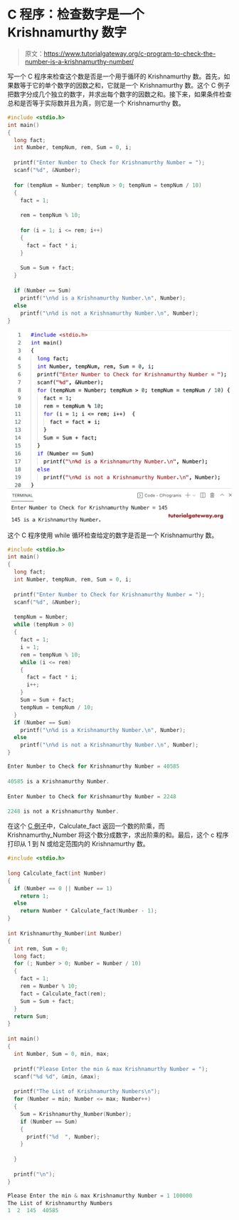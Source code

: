 # C 程序：检查数字是一个 Krishnamurthy 数字

> 原文：<https://www.tutorialgateway.org/c-program-to-check-the-number-is-a-krishnamurthy-number/>

写一个 C 程序来检查这个数是否是一个用于循环的 Krishnamurthy 数。首先，如果数等于它的单个数字的因数之和，它就是一个 Krishnamurthy 数。这个 C 例子把数字分成几个独立的数字，并求出每个数字的因数之和。接下来，如果条件检查总和是否等于实际数并且为真，则它是一个 Krishnamurthy 数。

```c
#include <stdio.h>
int main()
{
  long fact;
  int Number, tempNum, rem, Sum = 0, i;

  printf("Enter Number to Check for Krishnamurthy Number = ");
  scanf("%d", &Number);

  for (tempNum = Number; tempNum > 0; tempNum = tempNum / 10)
  {
    fact = 1;

    rem = tempNum % 10;

    for (i = 1; i <= rem; i++)
    {
      fact = fact * i;
    }

    Sum = Sum + fact;
  }

  if (Number == Sum)
    printf("\n%d is a Krishnamurthy Number.\n", Number);
  else
    printf("\n%d is not a Krishnamurthy Number.\n", Number);
}

```

![C program to Check the Number is a Krishnamurthy Number](img/cc24eea9e1e0d546069a5ab67e1241a5.png)

这个 C 程序使用 while 循环检查给定的数字是否是一个 Krishnamurthy 数。

```c
#include <stdio.h>
int main()
{
  long fact;
  int Number, tempNum, rem, Sum = 0, i;

  printf("Enter Number to Check for Krishnamurthy Number = ");
  scanf("%d", &Number);

  tempNum = Number;
  while (tempNum > 0)
  {
    fact = 1;
    i = 1;
    rem = tempNum % 10;
    while (i <= rem)
    {
      fact = fact * i;
      i++;
    }
    Sum = Sum + fact;
    tempNum = tempNum / 10;
  }
  if (Number == Sum)
    printf("\n%d is a Krishnamurthy Number.\n", Number);
  else
    printf("\n%d is not a Krishnamurthy Number.\n", Number);
}

```

```c
Enter Number to Check for Krishnamurthy Number = 40585

40585 is a Krishnamurthy Number.

Enter Number to Check for Krishnamurthy Number = 2248

2248 is not a Krishnamurthy Number.
```

在这个 [C 例子](https://www.tutorialgateway.org/c-programming-examples/)中，Calculate_fact 返回一个数的阶乘，而 Krishnamurthy_Number 将这个数分成数字，求出阶乘的和。最后，这个 c 程序打印从 1 到 N 或给定范围内的 Krishnamurthy 数。

```c
#include <stdio.h>

long Calculate_fact(int Number)
{
  if (Number == 0 || Number == 1)
    return 1;
  else
    return Number * Calculate_fact(Number - 1);
}

int Krishnamurthy_Number(int Number)
{
  int rem, Sum = 0;
  long fact;
  for (; Number > 0; Number = Number / 10)
  {
    fact = 1;
    rem = Number % 10;
    fact = Calculate_fact(rem);
    Sum = Sum + fact;
  }
  return Sum;
}

int main()
{
  int Number, Sum = 0, min, max;

  printf("Please Enter the min & max Krishnamurthy Number = ");
  scanf("%d %d", &min, &max);

  printf("The List of Krishnamurthy Numbers\n");
  for (Number = min; Number <= max; Number++)
  {
    Sum = Krishnamurthy_Number(Number);
    if (Number == Sum)
    {
      printf("%d  ", Number);
    }

  }

  printf("\n");
}

```

```c
Please Enter the min & max Krishnamurthy Number = 1 100000
The List of Krishnamurthy Numbers
1  2  145  40585 
```